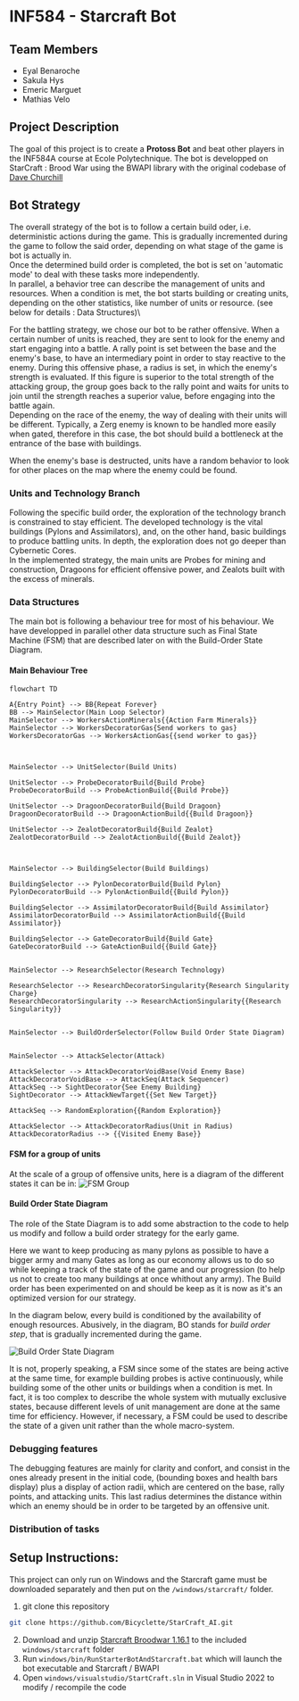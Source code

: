 # INF584 - Starcraft Bot

## Team Members

- Eyal Benaroche
- Sakula Hys
- Emeric Marguet
- Mathias Velo

## Project Description

The goal of this project is to create a **Protoss Bot** and beat other players in the INF584A course at Ecole Polytechnique.
The bot is developped on StarCraft : Brood War using the BWAPI library with the original codebase of [Dave Churchill](https://github.com/davechurchill/STARTcraft)

## Bot Strategy

The overall strategy of the bot is to follow a certain build oder, i.e. deterministic actions during the game. This is gradually incremented during the 
game to follow the said order, depending on what stage of the game is bot is actually in.\
Once the determined build order is completed, the bot is set on 'automatic mode' to deal with these tasks more independently.\
In parallel, a behavior tree can describe the management of units and resources. When a condition is met, the bot starts building or
creating units, depending on the other statistics, like number of units or resource. (see below for details : Data Structures)\

For the battling strategy, we chose our bot to be rather offensive. When a certain number of units is reached, they are sent to look
for the enemy and start engaging into a battle. A rally point is set between the base and the enemy's base, to have an intermediary 
point in order to stay reactive to the enemy. During this offensive phase, a radius is set, in which the enemy's strength is evaluated.
If this figure is superior to the total strength of the attacking group, the group goes back to the rally point and waits for units to join
until the strength reaches a superior value, before engaging into the battle again.\
Depending on the race of the enemy, the way of dealing with their units will be different.
Typically, a Zerg enemy is known to be handled more easily when gated, therefore in this case, the bot should build a bottleneck at
the entrance of the base with buildings.

When the enemy's base is destructed, units have a random behavior to look for other places on the map where the enemy could be found.

### Units and Technology Branch

Following the specific build order, the exploration of the technology branch is constrained to stay efficient.
The developed technology is the vital buildings (Pylons and Assimilators), and, on the other hand, basic buildings to produce battling units.
In depth, the exploration does not go deeper than Cybernetic Cores.\
In the implemented strategy, the main units are Probes for mining and construction, Dragoons for efficient offensive power, and Zealots
built with the excess of minerals.


### Data Structures

The main bot is following a behaviour tree for most of his behaviour. We have developped in parallel other data structure such as Final State Machine (FSM) that are described later on with the Build-Order State Diagram.

#### Main Behaviour Tree

```mermaid
flowchart TD

A{Entry Point} --> BB{Repeat Forever}
BB --> MainSelector(Main Loop Selector)
MainSelector --> WorkersActionMinerals{{Action Farm Minerals}}
MainSelector --> WorkersDecoratorGas{Send workers to gas}
WorkersDecoratorGas --> WorkersActionGas{{send worker to gas}}



MainSelector --> UnitSelector(Build Units)

UnitSelector --> ProbeDecoratorBuild{Build Probe}
ProbeDecoratorBuild --> ProbeActionBuild{{Build Probe}}

UnitSelector --> DragoonDecoratorBuild{Build Dragoon}
DragoonDecoratorBuild --> DragoonActionBuild{{Build Dragoon}}

UnitSelector --> ZealotDecoratorBuild{Build Zealot}
ZealotDecoratorBuild --> ZealotActionBuild{{Build Zealot}}



MainSelector --> BuildingSelector(Build Buildings)

BuildingSelector --> PylonDecoratorBuild{Build Pylon}
PylonDecoratorBuild --> PylonActionBuild{{Build Pylon}}

BuildingSelector --> AssimilatorDecoratorBuild{Build Assimilator}
AssimilatorDecoratorBuild --> AssimilatorActionBuild{{Build Assimilator}}

BuildingSelector --> GateDecoratorBuild{Build Gate}
GateDecoratorBuild --> GateActionBuild{{Build Gate}}


MainSelector --> ResearchSelector(Research Technology)

ResearchSelector --> ResearchDecoratorSingularity{Research Singularity Charge}
ResearchDecoratorSingularity --> ResearchActionSingularity{{Research Singularity}}


MainSelector --> BuildOrderSelector(Follow Build Order State Diagram)


MainSelector --> AttackSelector(Attack)

AttackSelector --> AttackDecoratorVoidBase(Void Enemy Base)
AttackDecoratorVoidBase --> AttackSeq(Attack Sequencer)
AttackSeq --> SightDecorator{See Enemy Building}
SightDecorator --> AttackNewTarget{{Set New Target}}

AttackSeq --> RandomExploration{{Random Exploration}}

AttackSelector --> AttackDecoratorRadius(Unit in Radius)
AttackDecoratorRadius --> {{Visited Enemy Base}}

```

#### FSM for a group of units

At the scale of a group of offensive units, here is a diagram of the different states it can be in:
![FSM Group](/FSM_gp.png "FSM unit group")



#### Build Order State Diagram

The role of the State Diagram is to add some abstraction to the code to help us modify and follow a build order strategy for the early game. 

Here we want to keep producing as many pylons as possible to have a bigger army and many Gates as long as our economy allows us to do so while keeping a track of the state of the game and our progression (to help us not to create too many buildings at once whithout any army).
The Build order has been experimented on and should be keep as it is now as it's an optimized version for our strategy.

In the diagram below, every build is conditioned by the availability of enough resources.
Abusively, in the diagram, BO stands for *build order step*, that is gradually incremented during the game.

![Build Order State Diagram](/BO_state_dg.png "Build Order State Diagram")

It is not, properly speaking, a FSM since some of the states are being active at the same time, for example building probes is active
continuously, while building some of the other units or buildings when a condition is met. In fact, it is too complex to describe the whole
system with mutually exclusive states, because different levels of unit management are done at the same time for efficiency. However,
if necessary, a FSM could be used to describe the state of a given unit rather than the whole macro-system.

### Debugging features

The debugging features are mainly for clarity and confort, and consist in the ones already present in the initial code,
(bounding boxes and health bars display) plus a display of action radii, which are centered on the base, rally points, and
attacking units. This last radius determines the distance within which an enemy should be in order to be targeted by an offensive unit.

### Distribution of tasks

## Setup Instructions:

This project can only run on Windows and the Starcraft game must be downloaded separately and then put on the `/windows/starcraft/` folder.

1. git clone this repository 

```bash
git clone https://github.com/Bicyclette/StarCraft_AI.git
```

2. Download and unzip [Starcraft Broodwar 1.16.1](http://www.cs.mun.ca/~dchurchill/startcraft/scbw_bwapi440.zip) to the included `windows/starcraft` folder
3. Run `windows/bin/RunStarterBotAndStarcraft.bat` which will launch the bot executable and Starcraft / BWAPI
4. Open `windows/visualstudio/StartCraft.sln` in Visual Studio 2022 to modify / recompile the code
